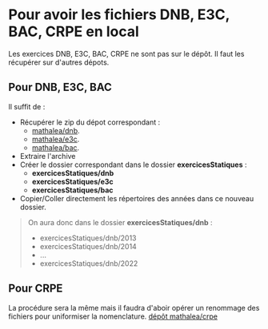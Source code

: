 # Pour avoir les fichiers DNB, E3C, BAC, CRPE en local

Les exercices DNB, E3C, BAC, CRPE ne sont pas sur le dépôt. 
Il faut les récupérer sur d'autres dépots.

## Pour DNB, E3C, BAC

Il suffit de :
- Récupérer le zip du dépot correspondant :
    - [mathalea/dnb](https://github.com/mathalea/dnb).
    - [mathalea/e3c](https://github.com/mathalea/e3c).
    - [mathalea/bac](https://github.com/mathalea/bac).
- Extraire l'archive
- Créer le dossier  correspondant dans le dossier **exercicesStatiques** :
    - **exercicesStatiques/dnb**
    - **exercicesStatiques/e3c**
    - **exercicesStatiques/bac**
- Copier/Coller directement les répertoires des années dans ce nouveau dossier.

> On aura donc dans le dossier **exercicesStatiques/dnb** :
> - exercicesStatiques/dnb/2013
> - exercicesStatiques/dnb/2014
> - ...
> - exercicesStatiques/dnb/2022

## Pour CRPE 

La procédure sera la même mais il faudra d'aboir opérer un renommage des fichiers pour uniformiser la nomenclature.
[dépôt mathalea/crpe](https://github.com/mathalea/crpe)